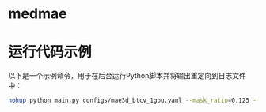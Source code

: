 # medmae
# 运行代码示例

以下是一个示例命令，用于在后台运行Python脚本并将输出重定向到日志文件中：

```bash
nohup python main.py configs/mae3d_btcv_1gpu.yaml --mask_ratio=0.125 --run_name='mae3d_sincos_vit_base_test_mr125' > log.txt 2>&1 &
